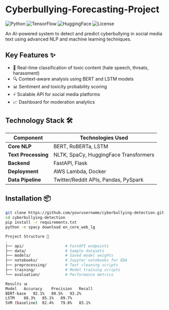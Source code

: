 # Cyberbullying-Forecasting-Project
![Python](https://img.shields.io/badge/Python-3.9%2B-blue)
![TensorFlow](https://img.shields.io/badge/TensorFlow-2.8%2B-orange)
![HuggingFace](https://img.shields.io/badge/HuggingFace-Transformers-yellow)
![License](https://img.shields.io/badge/License-MIT-green)

An AI-powered system to detect and predict cyberbullying in social media text using advanced NLP and machine learning techniques.

## Key Features ✨
- 🚩 Real-time classification of toxic content (hate speech, threats, harassment)
- 🔍 Context-aware analysis using BERT and LSTM models
- 📊 Sentiment and toxicity probability scoring
- ⚡ Scalable API for social media platforms
- 📈 Dashboard for moderation analytics

## Technology Stack 🛠️
| Component            | Technologies Used                          |
|----------------------|--------------------------------------------|
| **Core NLP**         | BERT, RoBERTa, LSTM                        |
| **Text Processing**  | NLTK, SpaCy, HuggingFace Transformers      |
| **Backend**          | FastAPI, Flask                             |
| **Deployment**       | AWS Lambda, Docker                         |
| **Data Pipeline**    | Twitter/Reddit APIs, Pandas, PySpark       |

## Installation 📦
```bash
git clone https://github.com/yourusername/cyberbullying-detection.git
cd cyberbullying-detection
pip install -r requirements.txt
python -m spacy download en_core_web_lg

Project Structure 📂
.
├── api/                  # FastAPI endpoints
├── data/                 # Sample datasets
├── models/               # Saved model weights
├── notebooks/            # Jupyter notebooks for EDA
├── preprocessing/        # Text cleaning scripts
├── training/             # Model training scripts
└── evaluation/           # Performance metrics

Results 📊
Model	Accuracy	Precision	Recall
BERT-base	92.1%	89.5%	93.2%
LSTM	88.3%	85.1%	89.7%
SVM (baseline)	82.4%	79.8%	83.1%
